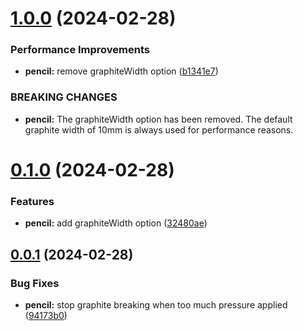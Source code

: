 # [1.0.0](https://github.com/viniciusteixeiradias/medium-semantic-release-github-actions/compare/v0.1.0...v1.0.0) (2024-02-28)


### Performance Improvements

* **pencil:** remove graphiteWidth option ([b1341e7](https://github.com/viniciusteixeiradias/medium-semantic-release-github-actions/commit/b1341e760d2a0f7de958c0edf7da25f09489f3eb))


### BREAKING CHANGES

* **pencil:** The graphiteWidth option has been removed. The default graphite width of 10mm is always used for performance reasons.

# [0.1.0](https://github.com/viniciusteixeiradias/medium-semantic-release-github-actions/compare/v0.0.1...v0.1.0) (2024-02-28)


### Features

* **pencil:** add graphiteWidth option ([32480ae](https://github.com/viniciusteixeiradias/medium-semantic-release-github-actions/commit/32480aedb5a9caeffe5ed2c1f2878ac82372d615))

## [0.0.1](https://github.com/viniciusteixeiradias/medium-semantic-release-github-actions/compare/v0.0.0...v0.0.1) (2024-02-28)


### Bug Fixes

* **pencil:** stop graphite breaking when too much pressure applied ([94173b0](https://github.com/viniciusteixeiradias/medium-semantic-release-github-actions/commit/94173b0af97787b2f2cc0b17fa69f5c3e3fe0054))

